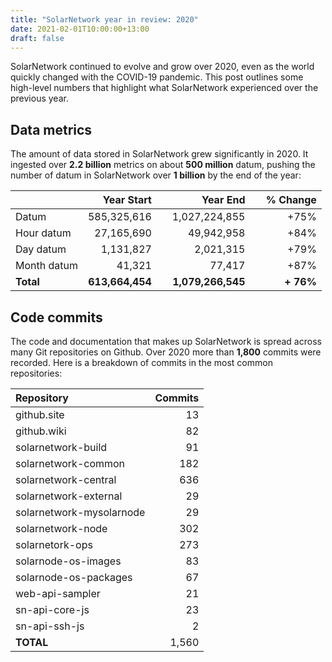 ```yaml
---
title: "SolarNetwork year in review: 2020"
date: 2021-02-01T10:00:00+13:00
draft: false
---
```

SolarNetwork continued to evolve and grow over 2020, even as the world quickly changed with the 
COVID-19 pandemic. This post outlines some high-level numbers that highlight what SolarNetwork
experienced over the previous year.

<!--more-->

## Data metrics

The amount of data stored in SolarNetwork grew significantly in 2020. It ingested over 
**2.2 billion** metrics on about **500 million** datum, pushing the number of datum in SolarNetwork
over **1 billion** by the end of the year:

|             | Year Start      | Year End              |     % Change |
|:------------|----------------:|----------------------:|-------------:|
| Datum       | 585,325,616     | 1,027,224,855         | +75%         |
| Hour datum  | 27,165,690      | 49,942,958            | +84%         |
| Day datum   | 1,131,827       | 2,021,315             | +79%         |
| Month datum | 41,321          | 77,417                | +87%         |
| **Total**   | **613,664,454** |     **1,079,266,545** | **+ 76%**    |

## Code commits

The code and documentation that makes up SolarNetwork is spread across many Git repositories on
Github. Over 2020 more than **1,800** commits were recorded. Here is a breakdown of commits in the
most common repositories:

| Repository               | Commits |
|:-------------------------|--------:|
| github.site              | 13      |
| github.wiki              | 82      |
| solarnetwork-build       | 91      |
| solarnetwork-common      | 182     |
| solarnetwork-central     | 636     |
| solarnetwork-external    | 29      |
| solarnetwork-mysolarnode | 29      |
| solarnetwork-node        | 302     |
| solarnetork-ops          | 273     |
| solarnode-os-images      | 83      |
| solarnode-os-packages    | 67      | 
| web-api-sampler          | 21      | 
| sn-api-core-js           | 23      |
| sn-api-ssh-js            | 2       |
| **TOTAL**                | 1,560   |